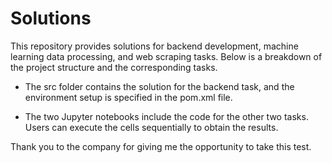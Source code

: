 # Solutions

This repository provides solutions for backend development, machine learning data processing, and web scraping tasks. Below is a breakdown of the project structure and the corresponding tasks.

- The src folder contains the solution for the backend task, and the environment setup is specified in the pom.xml file.

- The two Jupyter notebooks include the code for the other two tasks. Users can execute the cells sequentially to obtain the results.

Thank you to the company for giving me the opportunity to take this test.
